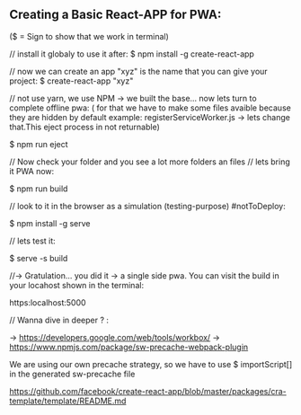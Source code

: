 ## Creating a Basic React-APP for PWA:
($ = Sign to  show that we work in terminal)


// install it globaly to use it after:
$ npm install -g create-react-app

// now we can create an app "xyz" is the name that you can give your project:
$ create-react-app "xyz"

// not use yarn, we use NPM -> we built the base... now lets turn to complete offline pwa:
( for that we have to make some files avaible because they are hidden by default example: registerServiceWorker.js -> lets change that.This eject process in  not returnable)

$ npm  run eject

// Now check your folder and you see a lot more folders an files
// lets bring it PWA now:

$ npm  run build

// look to it in the browser as a  simulation (testing-purpose) #notToDeploy:

$ npm install -g serve

//  lets test it:

$  serve -s build 

//-> Gratulation... you did it -> a single side pwa. You can visit the build in your locahost shown in the terminal:


https:localhost:5000


// Wanna dive in deeper  ? :

-> https://developers.google.com/web/tools/workbox/
-> https://www.npmjs.com/package/sw-precache-webpack-plugin

We are using our own precache strategy, so we have to use $ importScript[]  in the generated sw-precache file 

https://github.com/facebook/create-react-app/blob/master/packages/cra-template/template/README.md









